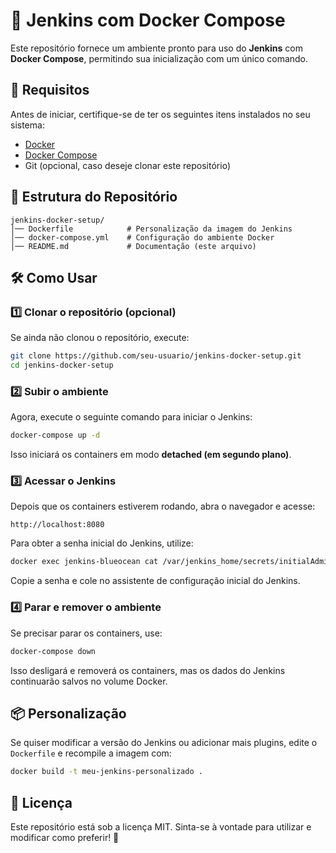 # 🚀 Jenkins com Docker Compose

Este repositório fornece um ambiente pronto para uso do **Jenkins** com **Docker Compose**, permitindo sua inicialização com um único comando.

## 📌 Requisitos

Antes de iniciar, certifique-se de ter os seguintes itens instalados no seu sistema:

- [Docker](https://www.docker.com/get-started)
- [Docker Compose](https://docs.docker.com/compose/install/)
- Git (opcional, caso deseje clonar este repositório)

## 📂 Estrutura do Repositório

```
jenkins-docker-setup/
│── Dockerfile            # Personalização da imagem do Jenkins
│── docker-compose.yml    # Configuração do ambiente Docker
│── README.md             # Documentação (este arquivo)
```

## 🛠 Como Usar

### 1️⃣ Clonar o repositório (opcional)
Se ainda não clonou o repositório, execute:
```sh
git clone https://github.com/seu-usuario/jenkins-docker-setup.git
cd jenkins-docker-setup
```

### 2️⃣ Subir o ambiente
Agora, execute o seguinte comando para iniciar o Jenkins:
```sh
docker-compose up -d
```
Isso iniciará os containers em modo **detached (em segundo plano)**.

### 3️⃣ Acessar o Jenkins
Depois que os containers estiverem rodando, abra o navegador e acesse:
```
http://localhost:8080
```

Para obter a senha inicial do Jenkins, utilize:
```sh
docker exec jenkins-blueocean cat /var/jenkins_home/secrets/initialAdminPassword
```
Copie a senha e cole no assistente de configuração inicial do Jenkins.

### 4️⃣ Parar e remover o ambiente
Se precisar parar os containers, use:
```sh
docker-compose down
```
Isso desligará e removerá os containers, mas os dados do Jenkins continuarão salvos no volume Docker.

## 📦 Personalização
Se quiser modificar a versão do Jenkins ou adicionar mais plugins, edite o `Dockerfile` e recompile a imagem com:
```sh
docker build -t meu-jenkins-personalizado .
```

## 📝 Licença
Este repositório está sob a licença MIT. Sinta-se à vontade para utilizar e modificar como preferir! 🎉

